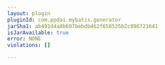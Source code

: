 ```yaml
---
layout: plugin
pluginId: com.ppdai.mybatis.generator
jarSha1: ab491d4a8b607bebdb462f658535b2c896721641
isJarAvailable: true
error: NONE
violations: []

---
```

